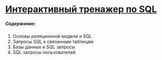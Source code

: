 # [Интерактивный тренажер по SQL](https://stepik.org/course/63054/info)
##### Содержание:
1. Основы реляционной модели и SQL
2. Запросы SQL к связанным таблицам
3. Базы данных и SQL запросы
4. SQL запросы пользователей

